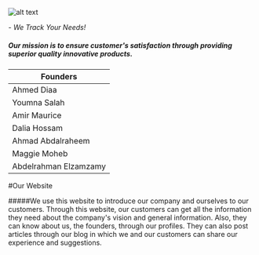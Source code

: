 
![alt text](https://fbcdn-sphotos-h-a.akamaihd.net/hphotos-ak-xpf1/v/t34.0-12/10994804_10153040155830631_100677594_n.jpg?oh=e1dd9c967dc54e3e179c90e69226e15c&oe=54E3EAAF&__gda__=1424233819_0d16bfc1f9ba848b7b2cf584ea2eedf7)

*- We Track Your Needs!*

##### Our mission is to ensure customer's satisfaction through providing superior quality innovative products.


|        Founders        |
|------------------------|
|      Ahmed Diaa        |
|     Youmna Salah       |
|     Amir Maurice       |
|    Dalia Hossam   	   |
|   Ahmad Abdalraheem    |
|     Maggie Moheb       |
|  Abdelrahman Elzamzamy |

#Our Website

#####We use this website to introduce our company and ourselves to our customers. Through this website, our customers can get all the information they need about the company's vision and general information. Also, they can know about us, the founders, through our profiles. They can also post articles through our blog in which we and our customers can share our experience and suggestions. 
